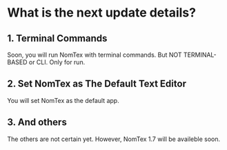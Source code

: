 # What is the next update details?

 ## 1. Terminal Commands
   Soon, you will run NomTex with terminal commands. But NOT TERMINAL-BASED or CLI. Only for run.
 ## 2. Set NomTex as The Default Text Editor
   You will set NomTex as the default app. 
 ## 3. And others
   The others are not certain yet. However, NomTex 1.7 will be availeble soon.
